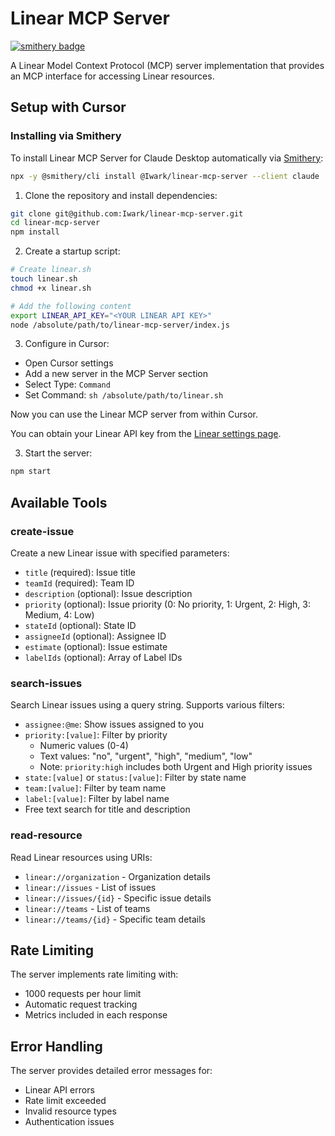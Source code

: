 # Linear MCP Server

[![smithery badge](https://smithery.ai/badge/@Iwark/linear-mcp-server)](https://smithery.ai/server/@Iwark/linear-mcp-server)

A Linear Model Context Protocol (MCP) server implementation that provides an MCP interface for accessing Linear resources.

## Setup with Cursor

### Installing via Smithery

To install Linear MCP Server for Claude Desktop automatically via [Smithery](https://smithery.ai/server/@Iwark/linear-mcp-server):

```bash
npx -y @smithery/cli install @Iwark/linear-mcp-server --client claude
```

1. Clone the repository and install dependencies:

```bash
git clone git@github.com:Iwark/linear-mcp-server.git
cd linear-mcp-server
npm install
```

2. Create a startup script:

```bash
# Create linear.sh
touch linear.sh
chmod +x linear.sh

# Add the following content
export LINEAR_API_KEY="<YOUR LINEAR API KEY>"
node /absolute/path/to/linear-mcp-server/index.js
```

3. Configure in Cursor:

- Open Cursor settings
- Add a new server in the MCP Server section
- Select Type: `Command`
- Set Command: `sh /absolute/path/to/linear.sh`

Now you can use the Linear MCP server from within Cursor.

You can obtain your Linear API key from the [Linear settings page](https://linear.app/settings/api).

3. Start the server:

```bash
npm start
```

## Available Tools

### create-issue

Create a new Linear issue with specified parameters:

- `title` (required): Issue title
- `teamId` (required): Team ID
- `description` (optional): Issue description
- `priority` (optional): Issue priority (0: No priority, 1: Urgent, 2: High, 3: Medium, 4: Low)
- `stateId` (optional): State ID
- `assigneeId` (optional): Assignee ID
- `estimate` (optional): Issue estimate
- `labelIds` (optional): Array of Label IDs

### search-issues

Search Linear issues using a query string. Supports various filters:

- `assignee:@me`: Show issues assigned to you
- `priority:[value]`: Filter by priority
  - Numeric values (0-4)
  - Text values: "no", "urgent", "high", "medium", "low"
  - Note: `priority:high` includes both Urgent and High priority issues
- `state:[value]` or `status:[value]`: Filter by state name
- `team:[value]`: Filter by team name
- `label:[value]`: Filter by label name
- Free text search for title and description

### read-resource

Read Linear resources using URIs:

- `linear://organization` - Organization details
- `linear://issues` - List of issues
- `linear://issues/{id}` - Specific issue details
- `linear://teams` - List of teams
- `linear://teams/{id}` - Specific team details

## Rate Limiting

The server implements rate limiting with:

- 1000 requests per hour limit
- Automatic request tracking
- Metrics included in each response

## Error Handling

The server provides detailed error messages for:

- Linear API errors
- Rate limit exceeded
- Invalid resource types
- Authentication issues
